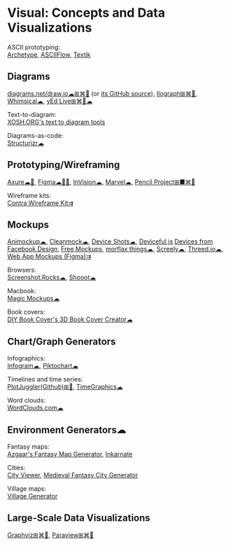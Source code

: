 # Visual: Concepts and Data Visualizations

ASCII prototyping:  
[Archetype](https://fatiherikli.github.io/archetype/),
[ASCIIFlow](https://asciiflow.com/#/),
[Textik](https://textik.com/#a4ec12a68785f25f=)

## Diagrams

[diagrams.net/draw.io☁⊞⌘🐧](https://www.diagrams.net/) (or [its GitHub source](https://github.com/jgraph/drawio)),
[Ilograph⊞⌘🐧](https://www.ilograph.com/),
[Whimsical☁](https://whimsical.com/),
[yEd Live⊞⌘🐧☁](https://www.yworks.com/products/yed)

Text-to-diagram:  
[XOSH.ORG's text to diagram tools](https://xosh.org/text-to-diagram/)

Diagrams-as-code:  
[Structurizr☁](https://structurizr.com/)

## Prototyping/Wireframing

[Axure☁🍎](https://www.axure.com/),
[Figma☁🍎🤖](https://www.figma.com/),
[InVision☁](https://www.invisionapp.com/),
[Marvel☁](https://marvelapp.com/),
[Pencil Project⊞■⌘🐧](https://pencil.evolus.vn/)

Wireframe kits:  
[Contra Wireframe Kit⇉](https://contrauikit.com/)

## Mockups

[Animockup☁](https://animockup.com/),
[Cleanmock☁](https://cleanmock.com/),
[Device Shots☁](https://deviceshots.com/),
[Deviceful.js](https://deviceful.app/)
[Devices from Facebook Design](https://design.facebook.com/toolsandresources/devices),
[Free Mockups](https://www.ls.graphics/free-mockups),
[morflax things☁](https://things.morflax.com/),
[Screely☁](https://www.screely.com/),
[Threed.io☁](https://threed.io/),
[Web App Mockups (Figma)⇉](https://www.figma.com/community/file/945035983482109746)

Browsers:  
[Screenshot.Rocks☁](https://screenshot.rocks/),
[Shooot☁](https://shooot.bourhaouta.com/)

Macbook:  
[Magic Mockups☁](https://magicmockups.com/)

Book covers:  
[DIY Book Cover's 3D Book Cover Creator☁](https://diybookcovers.com/3Dmockups/)

## Chart/Graph Generators

Infographics:  
[Infogram☁](https://infogram.com/),
[Piktochart☁](https://piktochart.com/)

Timelines and time series:  
[PlotJuggler(Github)⊞🐧](https://github.com/facontidavide/PlotJuggler),
[TimeGraphics☁](https://time.graphics/)

Word clouds:  
[WordClouds.com☁](https://www.wordclouds.com/)

## Environment Generators☁

Fantasy maps:  
[Azgaar's Fantasy Map Generator](https://azgaar.github.io/Fantasy-Map-Generator/),
[Inkarnate](https://inkarnate.com/)

Cities:  
[City Viewer](https://watabou.itch.io/city-viewer),
[Medieval Fantasy City Generator](https://watabou.itch.io/medieval-fantasy-city-generator)

Village maps:  
[Village Generator](https://watabou.itch.io/village-generator)

## Large-Scale Data Visualizations

[Graphviz⊞⌘🐧](https://www.graphviz.org/),
[Paraview⊞⌘🐧](https://www.paraview.org/)
